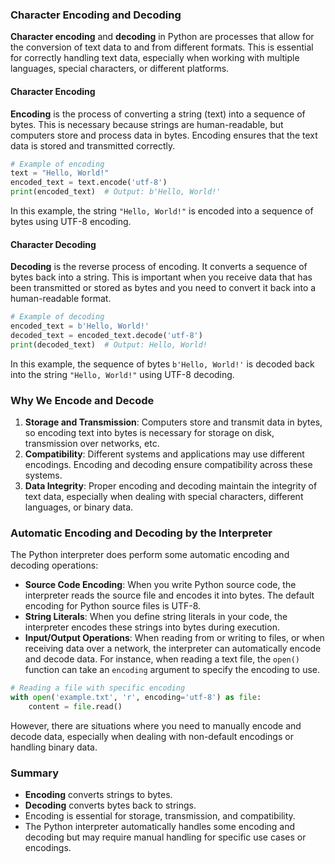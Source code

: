 ### Character Encoding and Decoding 

**Character encoding** and **decoding** in Python are processes that allow for the conversion of text data to and from different formats. This is essential for correctly handling text data, especially when working with multiple languages, special characters, or different platforms.

#### Character Encoding

**Encoding** is the process of converting a string (text) into a sequence of bytes. This is necessary because strings are human-readable, but computers store and process data in bytes. Encoding ensures that the text data is stored and transmitted correctly.

```python
# Example of encoding
text = "Hello, World!"
encoded_text = text.encode('utf-8')
print(encoded_text)  # Output: b'Hello, World!'
```

In this example, the string `"Hello, World!"` is encoded into a sequence of bytes using UTF-8 encoding.

#### Character Decoding

**Decoding** is the reverse process of encoding. It converts a sequence of bytes back into a string. This is important when you receive data that has been transmitted or stored as bytes and you need to convert it back into a human-readable format.

```python
# Example of decoding
encoded_text = b'Hello, World!'
decoded_text = encoded_text.decode('utf-8')
print(decoded_text)  # Output: Hello, World!
```

In this example, the sequence of bytes `b'Hello, World!'` is decoded back into the string `"Hello, World!"` using UTF-8 decoding.

### Why We Encode and Decode

1. **Storage and Transmission**: Computers store and transmit data in bytes, so encoding text into bytes is necessary for storage on disk, transmission over networks, etc.
2. **Compatibility**: Different systems and applications may use different encodings. Encoding and decoding ensure compatibility across these systems.
3. **Data Integrity**: Proper encoding and decoding maintain the integrity of text data, especially when dealing with special characters, different languages, or binary data.

### Automatic Encoding and Decoding by the Interpreter

The Python interpreter does perform some automatic encoding and decoding operations:

- **Source Code Encoding**: When you write Python source code, the interpreter reads the source file and encodes it into bytes. The default encoding for Python source files is UTF-8.
- **String Literals**: When you define string literals in your code, the interpreter encodes these strings into bytes during execution.
- **Input/Output Operations**: When reading from or writing to files, or when receiving data over a network, the interpreter can automatically encode and decode data. For instance, when reading a text file, the `open()` function can take an `encoding` argument to specify the encoding to use.

```python
# Reading a file with specific encoding
with open('example.txt', 'r', encoding='utf-8') as file:
    content = file.read()
```

However, there are situations where you need to manually encode and decode data, especially when dealing with non-default encodings or handling binary data.

### Summary

- **Encoding** converts strings to bytes.
- **Decoding** converts bytes back to strings.
- Encoding is essential for storage, transmission, and compatibility.
- The Python interpreter automatically handles some encoding and decoding but may require manual handling for specific use cases or encodings.